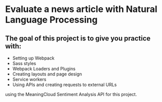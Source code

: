 # Evaluate a news article with Natural Language Processing
## The goal of this project is to give you practice with:
- Setting up Webpack
- Sass styles
- Webpack Loaders and Plugins
- Creating layouts and page design
- Service workers
- Using APIs and creating requests to external URLs

using the MeaningCloud Sentiment Analysis API for this project.